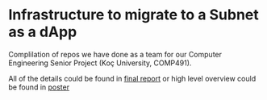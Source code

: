 # Infrastructure to migrate to a Subnet as a dApp
Complilation of repos we have done as a team for our Computer Engineering Senior Project (Koç University, COMP491).

All of the details could be found in [final report](https://github.com/zicoz18/infra-for-subnet-migration/blob/main/Final%20Report.pdf) or high level overview could be found in [poster](https://github.com/zicoz18/infra-for-subnet-migration/blob/main/Poster.pptx.pdf)
